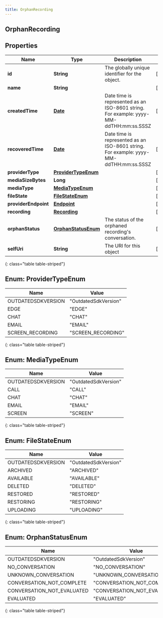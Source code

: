 ```yaml
---
title: OrphanRecording
---
```

## OrphanRecording


## Properties

| Name | Type | Description | Notes |
| ------------ | ------------- | ------------- | ------------- |
| **id** | **String** | The globally unique identifier for the object. |  [optional] |
| **name** | **String** |  |  [optional] |
| **createdTime** | [**Date**](Date.html) | Date time is represented as an ISO-8601 string. For example: yyyy-MM-ddTHH:mm:ss.SSSZ |  [optional] |
| **recoveredTime** | [**Date**](Date.html) | Date time is represented as an ISO-8601 string. For example: yyyy-MM-ddTHH:mm:ss.SSSZ |  [optional] |
| **providerType** | [**ProviderTypeEnum**](#ProviderTypeEnum) |  |  [optional] |
| **mediaSizeBytes** | **Long** |  |  [optional] |
| **mediaType** | [**MediaTypeEnum**](#MediaTypeEnum) |  |  [optional] |
| **fileState** | [**FileStateEnum**](#FileStateEnum) |  |  [optional] |
| **providerEndpoint** | [**Endpoint**](Endpoint.html) |  |  [optional] |
| **recording** | [**Recording**](Recording.html) |  |  [optional] |
| **orphanStatus** | [**OrphanStatusEnum**](#OrphanStatusEnum) | The status of the orphaned recording&#39;s conversation. |  [optional] |
| **selfUri** | **String** | The URI for this object |  [optional] |
{: class="table table-striped"}


<a name="ProviderTypeEnum"></a>

## Enum: ProviderTypeEnum

| Name | Value |
| ---- | ----- |
| OUTDATEDSDKVERSION | &quot;OutdatedSdkVersion&quot; |
| EDGE | &quot;EDGE&quot; |
| CHAT | &quot;CHAT&quot; |
| EMAIL | &quot;EMAIL&quot; |
| SCREEN_RECORDING | &quot;SCREEN_RECORDING&quot; |
{: class="table table-striped"}


<a name="MediaTypeEnum"></a>

## Enum: MediaTypeEnum

| Name | Value |
| ---- | ----- |
| OUTDATEDSDKVERSION | &quot;OutdatedSdkVersion&quot; |
| CALL | &quot;CALL&quot; |
| CHAT | &quot;CHAT&quot; |
| EMAIL | &quot;EMAIL&quot; |
| SCREEN | &quot;SCREEN&quot; |
{: class="table table-striped"}


<a name="FileStateEnum"></a>

## Enum: FileStateEnum

| Name | Value |
| ---- | ----- |
| OUTDATEDSDKVERSION | &quot;OutdatedSdkVersion&quot; |
| ARCHIVED | &quot;ARCHIVED&quot; |
| AVAILABLE | &quot;AVAILABLE&quot; |
| DELETED | &quot;DELETED&quot; |
| RESTORED | &quot;RESTORED&quot; |
| RESTORING | &quot;RESTORING&quot; |
| UPLOADING | &quot;UPLOADING&quot; |
{: class="table table-striped"}


<a name="OrphanStatusEnum"></a>

## Enum: OrphanStatusEnum

| Name | Value |
| ---- | ----- |
| OUTDATEDSDKVERSION | &quot;OutdatedSdkVersion&quot; |
| NO_CONVERSATION | &quot;NO_CONVERSATION&quot; |
| UNKNOWN_CONVERSATION | &quot;UNKNOWN_CONVERSATION&quot; |
| CONVERSATION_NOT_COMPLETE | &quot;CONVERSATION_NOT_COMPLETE&quot; |
| CONVERSATION_NOT_EVALUATED | &quot;CONVERSATION_NOT_EVALUATED&quot; |
| EVALUATED | &quot;EVALUATED&quot; |
{: class="table table-striped"}



